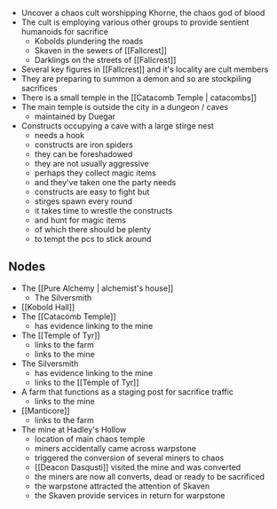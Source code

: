 - Uncover a chaos cult worshipping Khorne, the chaos god of blood
- The cult is employing various other groups to provide sentient humanoids for sacrifice
	- Kobolds plundering the roads
	- Skaven in the sewers of [[Fallcrest]]
	- Darklings on the streets of [[Fallcrest]]
- Several key figures in [[Fallcrest]] and it's locality are cult members
- They are preparing to summon a demon and so are stockpiling sacrifices
- There is a small temple in the [[Catacomb Temple | catacombs]]
- The main temple is outside the city in a dungeon / caves
	- maintained by Duegar
- Constructs occupying a cave with a large stirge nest
	- needs a hook
	- constructs are iron spiders
	- they can be foreshadowed
	- they are not usually aggressive
	- perhaps they collect magic items
	- and they've taken one the party needs
	- constructs are easy to fight but
	- stirges spawn every round
	- it takes time to wrestle the constructs
	- and hunt for magic items
	- of which there should be plenty
	- to tempt the pcs to stick around
## Nodes
- The [[Pure Alchemy | alchemist's house]]
	- The Silversmith
- [[Kobold Hall]]
- The [[Catacomb Temple]]
	- has evidence linking to the mine
- The [[Temple of Tyr]]
	- links to the farm
	- links to the mine
- The Silversmith
	- has evidence linking to the mine
	- links to the [[Temple of Tyr]]
- A farm that functions as a staging post for sacrifice traffic
	- links to the mine
- [[Manticore]]
	- links to the farm
- The mine at Hadley's Hollow
	- location of main chaos temple
	- miners accidentally came across warpstone
	- triggered the conversion of several miners to chaos
	- [[Deacon Dasqusti]] visited the mine and was converted
	- the miners are now all converts, dead or ready to be sacrificed
	- the warpstone attracted the attention of Skaven
	- the Skaven provide services in return for warpstone